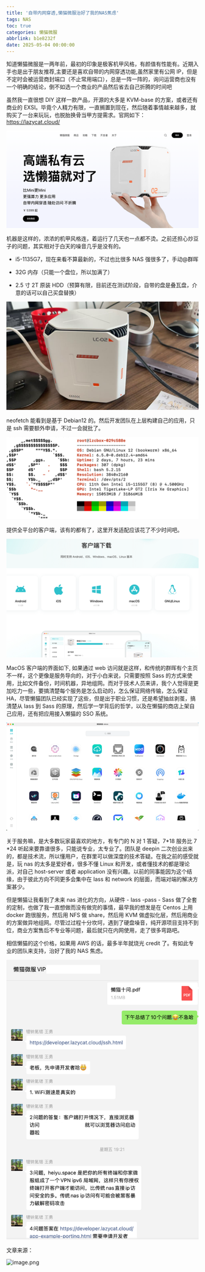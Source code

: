 ```yaml
---
title: '自带内网穿透,懒猫微服治好了我的NAS焦虑'
tags: NAS
toc: true
categories: 懒猫微服
abbrlink: b1e8232f
date: 2025-05-04 00:00:00
---
```


知道懒猫微服是一两年前，最初的印象是极客机甲风格，有颜值有性能有。近期入手也是出于朋友推荐,主要还是喜欢自带的内网穿透功能,虽然家里有公网 IP，但是不定时会被运营商封端口（不止常用端口），总是一阵一阵的，询问运营商也没有一个明确的结论，倒不如选一个商业的产品然后省去自己折腾的时间吧

虽然我一直很想 DIY 这样一款产品，开源的大多是 KVM-base 的方案，或者还有商业的 EXSI。毕竟个人精力有限，一直搁置到现在，然后随着事情越来越多，就购买了一台来玩玩，也脱胎换骨当甲方提需求。官网如下：https://lazycat.cloud/

![image-20250504201210064](https://raw.githubusercontent.com/cloudsmithy/picgo-imh/master/image-20250504201210064.png)

机器是这样的，浓浓的机甲风格连，着运行了几天也一点都不烫。之前还担心炒豆子的问题，其实相对于白天的噪音几乎是没有的。

<!-- more -->

- i5-1135G7，现在来看不算最新的，不过也比很多 NAS 强很多了，手动@群晖

- 32G 内存（只能一个盘位，所以加满了）

- 2.5 寸 2T 原装 HDD（预算有限，目前还在测试阶段，自带的盘是叠瓦盘，介意的话可以自己买盘替换）

![image-20250504200345665](https://raw.githubusercontent.com/cloudsmithy/picgo-imh/master/image-20250504200345665.png)

neofetch 能看到是基于 Debian12 的。然后开发团队在上层构建自己的应用，只是 ssh 需要额外申请，不过一会就批了。

![image-20250504202608288](https://raw.githubusercontent.com/cloudsmithy/picgo-imh/master/image-20250504202608288.png)

提供全平台的客户端，该有的都有了，这里开发适配应该花了不少时间吧。

![image-20250504195908460](https://raw.githubusercontent.com/cloudsmithy/picgo-imh/master/image-20250504195908460.png)

MacOS 客户端的界面如下, 如果通过 web 访问就是这样，和传统的群晖有个主页不一样，这个更像是服务导向的，对于小白来说，只需要按照 Sass 的方式来使用，比如文件备份，时间机器，异地组网。而对于技术人员来讲，我个人觉得是更加吃力一些，要搞清楚每个服务是怎么启动的，怎么保证网络传输，怎么保证 HA，尽管懒猫团队已经实现了这些，但是出于职业习惯，还是希望抽丝剥茧，搞清楚从 Iass 到 Sass 的原理，然后学一学背后的哲学，以及在懒猫的商店上架自己应用，还有把应用接入懒猫的 SSO 系统。

![image-20250504171611929](https://raw.githubusercontent.com/cloudsmithy/picgo-imh/master/image-20250504171611929.png)

关于服务嘛，是大多数玩家最喜欢的地方，有专门的 N 对 1 答疑，7*18 服务比 7 *24 听起来要靠谱很多，只能说专业，太专业了。团队是 deepin 二次创业出来的，都是技术流，所以懂用户，在群里可以做深度的技术答疑。在我之前的感受就是，玩 nas 的太多是爱好者，很多不懂 Linux 和开发，或者懂技术的都是理论派，对自己 host-server 或者 application 没有兴趣。以前的同事能因为这个结缘，由于彼此方向不同更多会集中在 Iass 和 network 的层面，而端对端的解决方案甚少。

但是懒猫让我看到了未来 nas 进化的方向，从硬件 - Iass -pass - Sass 做了全套的定制，也做了我一直想做而没有做完的事情，最早我的想发是在 Centos 上用 docker 跑很服务，然后用 NFS 做 share，然后用 KVM 做虚拟化层，然后用商业的方案做异地组网。尽管过过程十分坎坷，遇到了硬盘噪音，纯开源项目支持不到位，商业方案售后不专业等问题，最后就只在内网使用，走了很多弯路吧。

相信懒猫的这个价格，如果用 AWS 的话，最多半年就烧光 credit 了。有如此专业的团队来支持，治好了我的 NAS 焦虑。

![image-20250504201658519](https://raw.githubusercontent.com/cloudsmithy/picgo-imh/master/image-20250504201658519.png)

文章来源：

![image.png](https://lzc-playground-1301583638.cos.ap-chengdu.myqcloud.com/guidelines/459/c24bffd1-eb1f-40fa-9dc6-bc5dc9337601.png "image.png")
